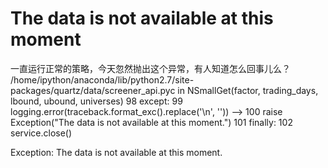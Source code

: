 # The data is not available at this moment

一直运行正常的策略，今天忽然抛出这个异常，有人知道怎么回事儿么？
/home/ipython/anaconda/lib/python2.7/site-packages/quartz/data/screener_api.pyc in NSmallGet(factor, trading_days, lbound, ubound, universes)
     98     except:
     99         logging.error(traceback.format_exc().replace('\n', ''))
--&gt; 100         raise Exception("The data is not available at this moment.")
    101     finally:
    102         service.close()

Exception: The data is not available at this moment.